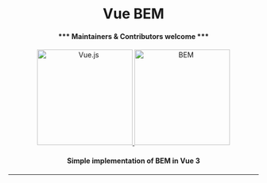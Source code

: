 <h1 align="center">Vue BEM</h1>

<h4 align="center">*** Maintainers & Contributors welcome ***</h4>

<p align="center">
  <a href="https://vuejs.org/">
    <img alt="Vue.js" src="https://vuejs.org/images/logo.png" height="192">
    <img alt="BEM" src="https://user-images.githubusercontent.com/18534115/100067012-06ac5100-2e36-11eb-921c-e2be4a6c9525.png" height="192">
  </a>
</p>

<h4 align="center">Simple implementation of BEM in Vue 3</h4>

---